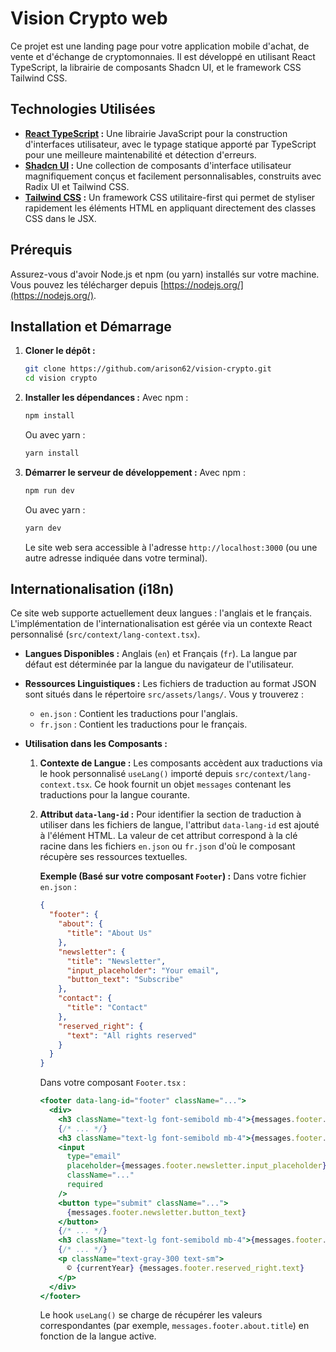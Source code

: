 # Vision Crypto web

Ce projet est une landing page pour votre application mobile d'achat, de vente et d'échange de cryptomonnaies. Il est développé en utilisant React TypeScript, la librairie de composants Shadcn UI, et le framework CSS Tailwind CSS.

## Technologies Utilisées

* **[React TypeScript](https://react.dev/) :** Une librairie JavaScript pour la construction d'interfaces utilisateur, avec le typage statique apporté par TypeScript pour une meilleure maintenabilité et détection d'erreurs.
* **[Shadcn UI](https://ui.shadcn.com/) :** Une collection de composants d'interface utilisateur magnifiquement conçus et facilement personnalisables, construits avec Radix UI et Tailwind CSS.
* **[Tailwind CSS](https://tailwindcss.com/) :** Un framework CSS utilitaire-first qui permet de styliser rapidement les éléments HTML en appliquant directement des classes CSS dans le JSX.

## Prérequis

Assurez-vous d'avoir Node.js et npm (ou yarn) installés sur votre machine. Vous pouvez les télécharger depuis [https://nodejs.org/](https://nodejs.org/).

## Installation et Démarrage

1.  **Cloner le dépôt :**
    ```bash
    git clone https://github.com/arison62/vision-crypto.git
    cd vision crypto
    ```

2.  **Installer les dépendances :**
    Avec npm :
    ```bash
    npm install
    ```
    Ou avec yarn :
    ```bash
    yarn install
    ```

3.  **Démarrer le serveur de développement :**
    Avec npm :
    ```bash
    npm run dev
    ```
    Ou avec yarn :
    ```bash
    yarn dev
    ```

    Le site web sera accessible à l'adresse `http://localhost:3000` (ou une autre adresse indiquée dans votre terminal).
## Internationalisation (i18n)

Ce site web supporte actuellement deux langues : l'anglais et le français. L'implémentation de l'internationalisation est gérée via un contexte React personnalisé (`src/context/lang-context.tsx`).

* **Langues Disponibles :** Anglais (`en`) et Français (`fr`). La langue par défaut est déterminée par la langue du navigateur de l'utilisateur.

* **Ressources Linguistiques :** Les fichiers de traduction au format JSON sont situés dans le répertoire `src/assets/langs/`. Vous y trouverez :
    * `en.json` : Contient les traductions pour l'anglais.
    * `fr.json` : Contient les traductions pour le français.

* **Utilisation dans les Composants :**
    1.  **Contexte de Langue :** Les composants accèdent aux traductions via le hook personnalisé `useLang()` importé depuis `src/context/lang-context.tsx`. Ce hook fournit un objet `messages` contenant les traductions pour la langue courante.

    2.  **Attribut `data-lang-id` :** Pour identifier la section de traduction à utiliser dans les fichiers de langue, l'attribut `data-lang-id` est ajouté à l'élément HTML. La valeur de cet attribut correspond à la clé racine dans les fichiers `en.json` ou `fr.json` d'où le composant récupère ses ressources textuelles.

        **Exemple (Basé sur votre composant `Footer`) :**
        Dans votre fichier `en.json` :
        ```json
        {
          "footer": {
            "about": {
              "title": "About Us"
            },
            "newsletter": {
              "title": "Newsletter",
              "input_placeholder": "Your email",
              "button_text": "Subscribe"
            },
            "contact": {
              "title": "Contact"
            },
            "reserved_right": {
              "text": "All rights reserved"
            }
          }
        }
        ```
        Dans votre composant `Footer.tsx` :
        ```jsx
        <footer data-lang-id="footer" className="...">
          <div>
            <h3 className="text-lg font-semibold mb-4">{messages.footer.about.title}</h3>
            {/* ... */}
            <h3 className="text-lg font-semibold mb-4">{messages.footer.newsletter.title}</h3>
            <input
              type="email"
              placeholder={messages.footer.newsletter.input_placeholder}
              className="..."
              required
            />
            <button type="submit" className="...">
              {messages.footer.newsletter.button_text}
            </button>
            {/* ... */}
            <h3 className="text-lg font-semibold mb-4">{messages.footer.contact.title}</h3>
            {/* ... */}
            <p className="text-gray-300 text-sm">
              © {currentYear} {messages.footer.reserved_right.text}
            </p>
          </div>
        </footer>
        ```

        Le hook `useLang()` se charge de récupérer les valeurs correspondantes (par exemple, `messages.footer.about.title`) en fonction de la langue active.
